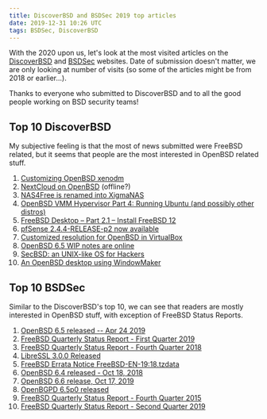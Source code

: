 ```yaml
---
title: DiscoverBSD and BSDSec 2019 top articles
date: 2019-12-31 10:26 UTC
tags: BSDSec, DiscoverBSD
---
```


With the 2020 upon us, let's look at the most visited articles on the [DiscoverBSD](https://discoverbsd.com) and [BSDSec](https://bsdsec.net) websites. Date of submission doesn't matter, we are only looking at number of visits (so some of the articles might be from 2018 or earlier...).

Thanks to everyone who submitted to DiscoverBSD and to all the good people working on BSD security teams!

## Top 10 DiscoverBSD

My subjective feeling is that the most of news submitted were FreeBSD related, but it seems that people are the most interested in OpenBSD related stuff.

1. [Customizing OpenBSD xenodm](https://www.tumfatig.net/20190208/customizing-openbsd-xenodm/)
2. [NextCloud on OpenBSD](https://h3artbl33d.nl/blog/nextcloud-on-openbsd) (offline?)
3. [NAS4Free is renamed into XigmaNAS](https://xigmanas.com/forums/viewtopic.php?f=4&t=13790/&utm_source=discoverbsd)
4. [OpenBSD VMM Hypervisor Part 4: Running Ubuntu (and possibly other distros)](https://www.h-i-r.net/2018/12/openbsd-vmm-hypervisor-part-4-running.html)
5. [FreeBSD Desktop – Part 2.1 – Install FreeBSD 12](https://vermaden.wordpress.com/2018/11/20/freebsd-desktop-part-2-1-install-freebsd-12/)
6. [pfSense 2.4.4-RELEASE-p2 now available](https://www.netgate.com/blog/pfsense-2-4-4-release-p2-now-available.html)
7. [Customized resolution for OpenBSD in VirtualBox](https://www.tumfatig.net/20190131/customized-resolution-for-openbsd-in-virtualbox/)
8. [OpenBSD 6.5 WIP notes are online](https://www.openbsd.org/65.html)
9. [SecBSD: an UNIX-like OS for Hackers](https://www.secbsd.org/)
10. [An OpenBSD desktop using WindowMaker](https://www.tumfatig.net/20190215/an-openbsd-desktop-using-windowmaker/)

## Top 10 BSDSec

Similar to the DiscoverBSD's top 10, we can see that readers are mostly interested in OpenBSD stuff, with exception of FreeBSD Status Reports.

1. [OpenBSD 6.5 released -- Apr 24 2019](https://bsdsec.net/articles/openbsd-6-5-released-apr-24-2019)
2. [FreeBSD Quarterly Status Report - First Quarter 2019](https://bsdsec.net/articles/freebsd-announce-freebsd-quarterly-status-report-first-quarter-2019)
3. [FreeBSD Quarterly Status Report - Fourth Quarter 2018](https://bsdsec.net/articles/freebsd-announce-freebsd-quarterly-status-report-fourth-quarter-2018)
4. [LibreSSL 3.0.0 Released](https://bsdsec.net/articles/libressl-3-0-0-released)
5. [FreeBSD Errata Notice FreeBSD-EN-19:18.tzdata](https://bsdsec.net/articles/freebsd-announce-freebsd-errata-notice-freebsd-en-19-18-tzdata)
6. [OpenBSD 6.4 released - Oct 18, 2018](https://bsdsec.net/articles/openbsd-6-4-released-oct-18-2018)
7. [OpenBSD 6.6 release, Oct 17, 2019](https://bsdsec.net/articles/openbsd-6-6-release-oct-17-2019)
8. [OpenBGPD 6.5p0 released](https://bsdsec.net/articles/openbgpd-6-5p0-released)
9. [FreeBSD Quarterly Status Report - Fourth Quarter 2015](https://bsdsec.net/articles/freebsd-announce-freebsd-quarterly-status-report-fourth-quarter-2015)
10. [FreeBSD Quarterly Status Report - Second Quarter 2019](https://bsdsec.net/articles/freebsd-announce-freebsd-quarterly-status-report-second-quarter-2019)

